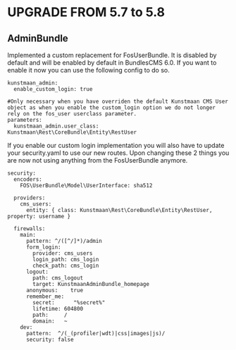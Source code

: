 UPGRADE FROM 5.7 to 5.8
=======================

AdminBundle
------------

Implemented a custom replacement for FosUserBundle. It is disabled by default and will be enabled by default in BundlesCMS 6.0.
If you want to enable it now you can use the following config to do so.

```
kunstmaan_admin:
  enable_custom_login: true

#Only necessary when you have overriden the default Kunstmaan CMS User object as when you enable the custom_login option we do not longer rely on the fos_user userclass parameter.
parameters:
  kunstmaan_admin.user_class: Kunstmaan\Rest\CoreBundle\Entity\RestUser
  ```
If you enable our custom login implementation you will also have to update your security.yaml to use our new routes. Upon changing these 2 things you are now not using anything from the FosUserBundle anymore.

```
security:
  encoders:
    FOS\UserBundle\Model\UserInterface: sha512

  providers:
    cms_users:
      entity: { class: Kunstmaan\Rest\CoreBundle\Entity\RestUser, property: username }

  firewalls:
    main:
      pattern: ^/([^/]*)/admin
      form_login:
        provider: cms_users
        login_path: cms_login
        check_path: cms_login
      logout:
        path: cms_logout
        target: KunstmaanAdminBundle_homepage
      anonymous:    true
      remember_me:
        secret:      "%secret%"
        lifetime: 604800
        path:     /
        domain:   ~
    dev:
      pattern:  ^/(_(profiler|wdt)|css|images|js)/
      security: false

```
